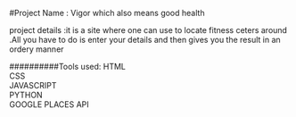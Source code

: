 #Project Name : Vigor which also means good health

project details :it is a site where one can use to locate fitness ceters around .All you have to do is enter your details and then gives you the result in an ordery manner

##########Tools used:
HTML <br>
CSS <br>
JAVASCRIPT <br>
PYTHON <br>
GOOGLE PLACES API <br>
